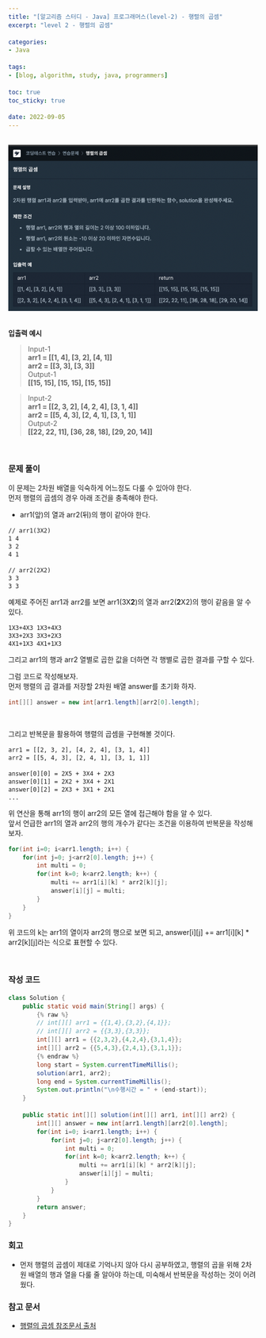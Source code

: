 ```yaml
--- 
title: "[알고리즘 스터디 - Java] 프로그래머스(level-2) - 행렬의 곱셈" 
excerpt: "level 2 - 행렬의 곱셈" 

categories: 
- Java

tags: 
- [blog, algorithm, study, java, programmers]

toc: true
toc_sticky: true

date: 2022-09-05
--- 
```


<br>

<center><img src="/assets/images/programmers/20220905_02.png" width="700"></center>
<br>

**입출력 예시**
> Input-1 <br>
**arr1 = [[1, 4], [3, 2], [4, 1]]** <br>
**arr2 = [[3, 3], [3, 3]]** <br>
> Output-1 <br>
**[[15, 15], [15, 15], [15, 15]]**

> Input-2 <br>
**arr1 = [[2, 3, 2], [4, 2, 4], [3, 1, 4]]** <br>
**arr2 = [[5, 4, 3], [2, 4, 1], [3, 1, 1]]** <br>
> Output-2 <br>
**[[22, 22, 11], [36, 28, 18], [29, 20, 14]]**


<br>

### 문제 풀이
이 문제는 2차원 배열을 익숙하게 어느정도 다룰 수 있아야 한다. <br>
먼저 행렬의 곱셈의 경우 아래 조건을 충족해야 한다.
- arr1(앞)의 열과 arr2(뒤)의 행이 같아야 한다.

```
// arr1(3X2)
1 4
3 2
4 1

// arr2(2X2)
3 3
3 3
```

예제로 주어진 arr1과 arr2를 보면 arr1(3X**2**)의 열과 arr2(**2**X2)의 행이 같음을 알 수 있다. <br>

```
1X3+4X3 1X3+4X3
3X3+2X3 3X3+2X3
4X1+1X3 4X1+1X3
```

그리고 arr1의 행과 arr2 열별로 곱한 값을 더하면 각 행별로 곱한 결과를 구할 수 있다. <br>


그럼 코드로 작성해보자. <br>
먼저 행렬의 곱 결과를 저장할 2차원 배열 answer를 초기화 하자.

```java
int[][] answer = new int[arr1.length][arr2[0].length];
```
<br>

그리고 반복문을 활용하여 행렬의 곱셈을 구현해볼 것이다.

```
arr1 = [[2, 3, 2], [4, 2, 4], [3, 1, 4]]	
arr2 = [[5, 4, 3], [2, 4, 1], [3, 1, 1]]	

answer[0][0] = 2X5 + 3X4 + 2X3
answer[0][1] = 2X2 + 3X4 + 2X1
answer[0][2] = 2X3 + 3X1 + 2X1
...
```
위 연산을 통해 arr1의 행이 arr2의 모든 열에 접근해야 함을 알 수 있다. <br>
앞서 언급한 arr1의 열과 arr2의 행의 개수가 같다는 조건을 이용하여 반복문을 작성해보자.

```java
for(int i=0; i<arr1.length; i++) {
    for(int j=0; j<arr2[0].length; j++) {
        int multi = 0;
        for(int k=0; k<arr2.length; k++) {
            multi += arr1[i][k] * arr2[k][j]; 
            answer[i][j] = multi;
        }
    }
}
```
위 코드의 k는 arr1의 열이자 arr2의 행으로 보면 되고, answer[i][j] += arr1[i][k] * arr2[k][j]라는 식으로 표현할 수 있다.

<br>

### 작성 코드
```java
class Solution {
    public static void main(String[] args) {
        {% raw %}
        // int[][] arr1 = {{1,4},{3,2},{4,1}};
        // int[][] arr2 = {{3,3},{3,3}};
        int[][] arr1 = {{2,3,2},{4,2,4},{3,1,4}};
        int[][] arr2 = {{5,4,3},{2,4,1},{3,1,1}};
        {% endraw %}
        long start = System.currentTimeMillis();
        solution(arr1, arr2);
        long end = System.currentTimeMillis();
        System.out.println("\n수행시간 = " + (end-start));
    }
    
    public static int[][] solution(int[][] arr1, int[][] arr2) {
        int[][] answer = new int[arr1.length][arr2[0].length];
        for(int i=0; i<arr1.length; i++) {
            for(int j=0; j<arr2[0].length; j++) {
                int multi = 0;
                for(int k=0; k<arr2.length; k++) {
                    multi += arr1[i][k] * arr2[k][j]; 
                    answer[i][j] = multi;
                }
            }
        }
        return answer;
    }
}
```

### 회고
- 먼저 행렬의 곱셈이 제대로 기억나지 않아 다시 공부하였고, 행렬의 곱을 위해 2차원 배열의 행과 열을 다룰 줄 알아야 하는데, 미숙해서 반복문을 작성하는 것이 어려웠다.

### 참고 문서
- [행렬의 곱셈 참조문서 출처](https://mathbang.net/562)